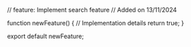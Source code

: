 // feature: Implement search feature
// Added on 13/11/2024

function newFeature() {
  // Implementation details
  return true;
}

export default newFeature;